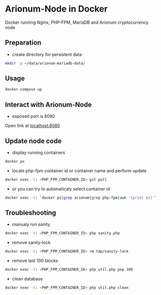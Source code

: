 # Arionum-Node in Docker

Docker running Nginx, PHP-FPM, MariaDB and Arionum cryptocurrency node


## Preparation

- create directory for persistent data

```bash
mkdir -p ~/data/arionum-mariadb-data/
```

## Usage  

```bash
docker-compose up
```


## Interact with Arionum-Node

- exposed port is 8080

Open link at [localhost:8080](http://localhost:8080)


## Update node code

- display running containers

```bash
docker ps
```

- locate php-fpm container id or container name and perform update

```bash
docker exec -ti <PHP_FPM_CONTAINER_ID> git pull
```
- or you can try to automaticaly select container id

```bash
docker exec -ti `docker ps|grep arionum|grep php-fpm|awk '{print $1}'` git pull
```

## Troubleshooting

- manualy run sanity

```bash
docker exec -ti <PHP_FPM_CONTAINER_ID> php sanity.php
```

- remove sanity-lock

```bash
docker exec -ti <PHP_FPM_CONTAINER_ID> rm tmp/sanity-lock
```

- remove last 100 blocks

```bash
docker exec -ti <PHP_FPM_CONTAINER_ID> php util.php pop 100
```

- clean database

```bash
docker exec -ti <PHP_FPM_CONTAINER_ID> php util.php clean
```
